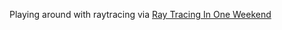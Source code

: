 Playing around with raytracing via [Ray Tracing In One Weekend](https://raytracing.github.io/books/RayTracingInOneWeekend.html)
